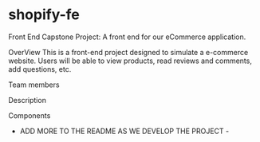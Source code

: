 # shopify-fe
Front End Capstone Project: A front end for our eCommerce application.

OverView
This is a front-end project designed to simulate a e-commerce website. Users will be able to view products, read reviews and comments, add questions, etc. 

Team members

Description

Components



- ADD MORE TO THE README AS WE DEVELOP THE PROJECT -
